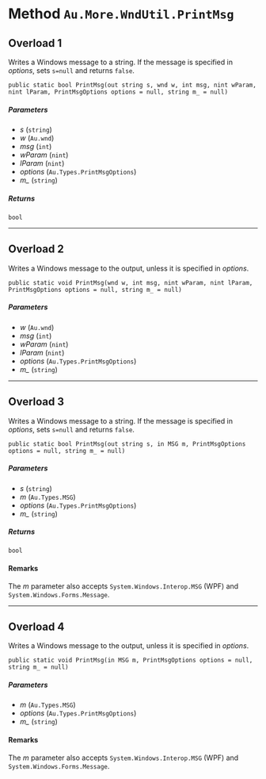 # Method `Au.More.WndUtil.PrintMsg`

## Overload 1

Writes a Windows message to a string. If the message is specified in *options*, sets `s=null` and returns `false`.

```
public static bool PrintMsg(out string s, wnd w, int msg, nint wParam, nint lParam, PrintMsgOptions options = null, string m_ = null)
```

##### Parameters

- *s*  (`string`)
- *w*  (`Au.wnd`)
- *msg*  (`int`)
- *wParam*  (`nint`)
- *lParam*  (`nint`)
- *options*  (`Au.Types.PrintMsgOptions`)
- *m_*  (`string`)

##### Returns

`bool`

* * *

## Overload 2

Writes a Windows message to the output, unless it is specified in *options*.

```
public static void PrintMsg(wnd w, int msg, nint wParam, nint lParam, PrintMsgOptions options = null, string m_ = null)
```

##### Parameters

- *w*  (`Au.wnd`)
- *msg*  (`int`)
- *wParam*  (`nint`)
- *lParam*  (`nint`)
- *options*  (`Au.Types.PrintMsgOptions`)
- *m_*  (`string`)

* * *

## Overload 3

Writes a Windows message to a string. If the message is specified in *options*, sets `s=null` and returns `false`.

```
public static bool PrintMsg(out string s, in MSG m, PrintMsgOptions options = null, string m_ = null)
```

##### Parameters

- *s*  (`string`)
- *m*  (`Au.Types.MSG`)
- *options*  (`Au.Types.PrintMsgOptions`)
- *m_*  (`string`)

##### Returns

`bool`

#### Remarks

The *m* parameter also accepts `System.Windows.Interop.MSG` (WPF) and `System.Windows.Forms.Message`.

* * *

## Overload 4

Writes a Windows message to the output, unless it is specified in *options*.

```
public static void PrintMsg(in MSG m, PrintMsgOptions options = null, string m_ = null)
```

##### Parameters

- *m*  (`Au.Types.MSG`)
- *options*  (`Au.Types.PrintMsgOptions`)
- *m_*  (`string`)

#### Remarks

The *m* parameter also accepts `System.Windows.Interop.MSG` (WPF) and `System.Windows.Forms.Message`.